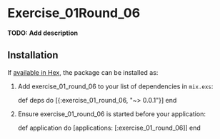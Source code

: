 # Exercise_01Round_06

**TODO: Add description**

## Installation

If [available in Hex](https://hex.pm/docs/publish), the package can be installed as:

  1. Add exercise_01_round_06 to your list of dependencies in `mix.exs`:

        def deps do
          [{:exercise_01_round_06, "~> 0.0.1"}]
        end

  2. Ensure exercise_01_round_06 is started before your application:

        def application do
          [applications: [:exercise_01_round_06]]
        end

